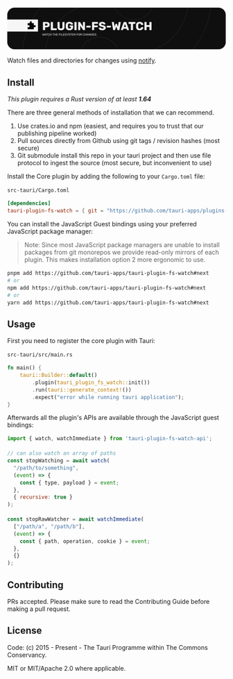 ![plugin-fs-watch](banner.png)

Watch files and directories for changes using [notify](https://github.com/notify-rs/notify).

## Install

_This plugin requires a Rust version of at least **1.64**_

There are three general methods of installation that we can recommend.

1. Use crates.io and npm (easiest, and requires you to trust that our publishing pipeline worked)
2. Pull sources directly from Github using git tags / revision hashes (most secure)
3. Git submodule install this repo in your tauri project and then use file protocol to ingest the source (most secure, but inconvenient to use)

Install the Core plugin by adding the following to your `Cargo.toml` file:

`src-tauri/Cargo.toml`

```toml
[dependencies]
tauri-plugin-fs-watch = { git = "https://github.com/tauri-apps/plugins-workspace", branch = "next" }
```

You can install the JavaScript Guest bindings using your preferred JavaScript package manager:

> Note: Since most JavaScript package managers are unable to install packages from git monorepos we provide read-only mirrors of each plugin. This makes installation option 2 more ergonomic to use.

```sh
pnpm add https://github.com/tauri-apps/tauri-plugin-fs-watch#next
# or
npm add https://github.com/tauri-apps/tauri-plugin-fs-watch#next
# or
yarn add https://github.com/tauri-apps/tauri-plugin-fs-watch#next
```

## Usage

First you need to register the core plugin with Tauri:

`src-tauri/src/main.rs`

```rust
fn main() {
    tauri::Builder::default()
        .plugin(tauri_plugin_fs_watch::init())
        .run(tauri::generate_context!())
        .expect("error while running tauri application");
}
```

Afterwards all the plugin's APIs are available through the JavaScript guest bindings:

```javascript
import { watch, watchImmediate } from 'tauri-plugin-fs-watch-api';

// can also watch an array of paths
const stopWatching = await watch(
  "/path/to/something",
  (event) => {
    const { type, payload } = event;
  },
  { recursive: true }
);

const stopRawWatcher = await watchImmediate(
  ["/path/a", "/path/b"],
  (event) => {
    const { path, operation, cookie } = event;
  },
  {}
);
```

## Contributing

PRs accepted. Please make sure to read the Contributing Guide before making a pull request.

## License

Code: (c) 2015 - Present - The Tauri Programme within The Commons Conservancy.

MIT or MIT/Apache 2.0 where applicable.
